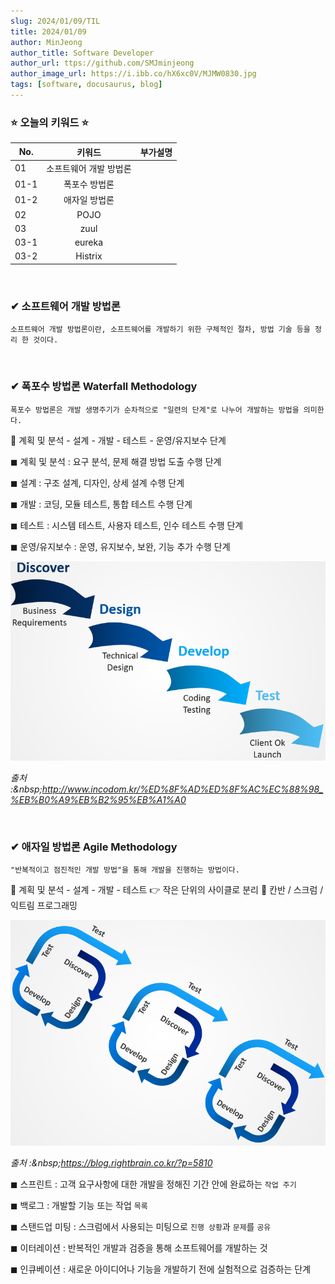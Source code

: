 ```yaml
---
slug: 2024/01/09/TIL
title: 2024/01/09
author: MinJeong
author_title: Software Developer
author_url: ttps://github.com/SMJminjeong
author_image_url: https://i.ibb.co/hX6xc0V/MJMW0830.jpg
tags: [software, docusaurus, blog]
---
```


### ⭐ 오늘의 키워드 ⭐
| No.  |     키워드      | 부가설명 |
|------|:------------:|:----:|
| 01   | 소프트웨어 개발 방법론 |      |
| 01-1 |   폭포수 방법론    |      |
| 01-2 |   애자일 방법론    |      |
| 02   |     POJO     |      |
| 03   |     zuul     |      |
| 03-1 | eureka |      |
| 03-2 | Histrix |      |

<br/>

### ✔ 소프트웨어 개발 방법론

```aidl
소프트웨어 개발 방법론이란, 소프트웨어를 개발하기 위한 구체적인 절차, 방법 기술 등을 정리 한 것이다.
```

<br/>

### ✔ 폭포수 방법론 Waterfall Methodology

```aidl
폭포수 방법론은 개발 생명주기가 순차적으로 "일련의 단계"로 나누어 개발하는 방법을 의미한다.
```

🚩 계획 및 분석 - 설계  - 개발 - 테스트 - 운영/유지보수 단계

◼ 계획 및 분석 : 요구 분석, 문제 해결 방법 도출 수행 단계

◼ 설계 : 구조 설계, 디자인, 상세 설계 수행 단계

◼ 개발 : 코딩, 모듈 테스트, 통합 테스트 수행 단계

◼ 테스트 : 시스템 테스트, 사용자 테스트, 인수 테스트 수행 단계

◼ 운영/유지보수 : 운영, 유지보수, 보완, 기능 추가 수행 단계


![img.png](./img.png)

*출처 :&amp;nbsp;http://www.incodom.kr/%ED%8F%AD%ED%8F%AC%EC%88%98_%EB%B0%A9%EB%B2%95%EB%A1%A0*

<br/>

### ✔ 애자일 방법론 Agile Methodology

```aidl
"반복적이고 점진적인 개발 방법"을 통해 개발을 진행하는 방법이다.
```

🚩 계획 및 분석 - 설계 - 개발 - 테스트  👉 작은 단위의 사이클로 분리 
🚩 칸반 / 스크럼 / 익트림 프로그래밍

![img_1.png](img_1.png)

*출처 :&amp;nbsp;https://blog.rightbrain.co.kr/?p=5810*

◼ 스프린트 : 고객 요구사항에 대한 개발을 정해진 기간 안에 완료하는 `작업 주기`

◼ 백로그 : 개발할 기능 또는 작업 `목록`

◼ 스탠드업 미팅 : 스크럼에서 사용되는 미팅으로 `진행 상황`과 `문제`를 `공유`

◼ 이터레이션 : 반복적인 개발과 검증을 통해 소프트웨어를 개발하는 것

◼ 인큐베이션 : 새로운 아이디어나 기능을 개발하기 전에 실험적으로 검증하는 단계



